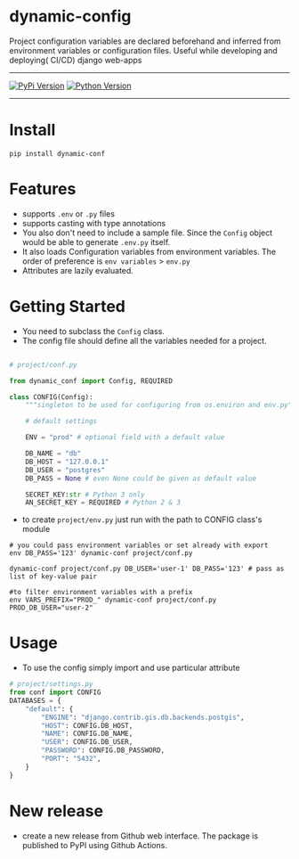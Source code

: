 # dynamic-config
Project configuration variables are declared beforehand and inferred from environment variables or configuration files. Useful while developing and deploying( CI/CD) django web-apps

-------

[![PyPi Version](https://img.shields.io/pypi/v/dynamic-conf.svg?style=flat)](https://pypi.python.org/pypi/dynamic-conf)
[![Python Version](https://img.shields.io/pypi/pyversions/returns.svg)](https://pypi.org/project/dynamic-conf/)

-------


# Install
```
pip install dynamic-conf
```

# Features
- supports `.env` or `.py` files
- supports casting with type annotations
- You also don't need to include a sample file. Since the `Config` object would be able to generate `.env.py` itself.
- It also loads Configuration variables from environment variables.
The order of preference is `env variables` > `env.py`
- Attributes are lazily evaluated.

# Getting Started

- You need to subclass the `Config` class.
- The config file should define all the variables needed for a project.

```python

# project/conf.py

from dynamic_conf import Config, REQUIRED

class CONFIG(Config):
    """singleton to be used for configuring from os.environ and env.py"""

    # default settings

    ENV = "prod" # optional field with a default value

    DB_NAME = "db"
    DB_HOST = "127.0.0.1"
    DB_USER = "postgres"
    DB_PASS = None # even None could be given as default value

    SECRET_KEY:str # Python 3 only
    AN_SECRET_KEY = REQUIRED # Python 2 & 3
```

- to create `project/env.py` just run with the path to CONFIG class's module
```shell script
# you could pass environment variables or set already with export
env DB_PASS='123' dynamic-conf project/conf.py

dynamic-conf project/conf.py DB_USER='user-1' DB_PASS='123' # pass as list of key-value pair

#to filter environment variables with a prefix
env VARS_PREFIX="PROD_" dynamic-conf project/conf.py PROD_DB_USER="user-2"
```

# Usage

- To use the config simply import and use particular attribute
```python
# project/settings.py
from conf import CONFIG
DATABASES = {
    "default": {
        "ENGINE": "django.contrib.gis.db.backends.postgis",
        "HOST": CONFIG.DB_HOST,
        "NAME": CONFIG.DB_NAME,
        "USER": CONFIG.DB_USER,
        "PASSWORD": CONFIG.DB_PASSWORD,
        "PORT": "5432",
    }
}
```

# New release

- create a new release from Github web interface. The package is published to PyPI using Github Actions.

